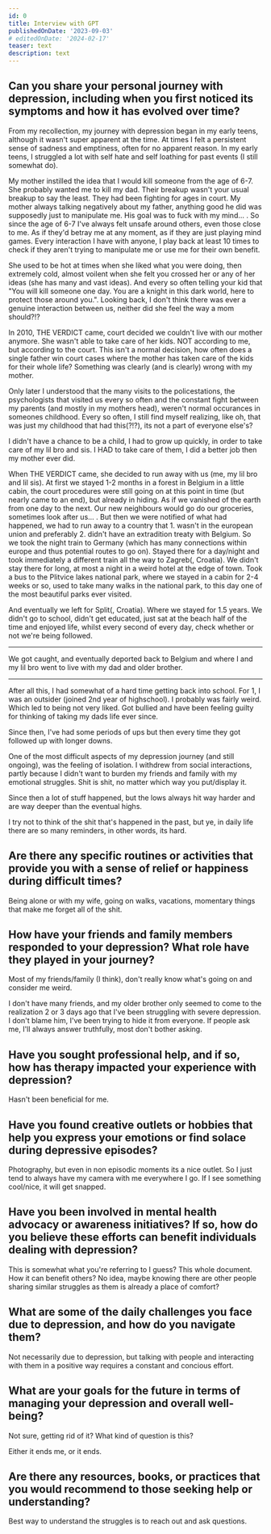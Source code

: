 ```yaml
---
id: 0
title: Interview with GPT
publishedOnDate: '2023-09-03'
# editedOnDate: '2024-02-17'
teaser: text
description: text
---
```


<!-- ## 03/09/2023 Interview with GPT -->

## Can you share your personal journey with depression, including when you first noticed its symptoms and how it has evolved over time?

From my recollection, my journey with depression began in my early teens, although it wasn't super apparent at the time. At times I felt a persistent sense of sadness and emptiness, often for no apparent reason. In my early teens, I struggled a lot with self hate and self loathing for past events (I still somewhat do).

My mother instilled the idea that I would kill someone from the age of 6-7. She probably wanted me to kill my dad. Their breakup wasn't your usual breakup to say the least. They had been fighting for ages in court. My mother always talking negatively about my father, anything good he did was supposedly just to manipulate me. His goal was to fuck with my mind... . So since the age of 6-7 I've always felt unsafe around others, even those close to me. As if they'd betray me at any moment, as if they are just playing mind games. Every interaction I have with anyone, I play back at least 10 times to check if they aren't trying to manipulate me or use me for their own benefit.

She used to be hot at times when she liked what you were doing, then extremely cold, almost voilent when she felt you crossed her or any of her ideas (she has many and vast ideas). And every so often telling your kid that "You will kill someone one day. You are a knight in this dark world, here to protect those around you.". Looking back, I don't think there was ever a genuine interaction between us, neither did she feel the way a mom should?!?

In 2010, THE VERDICT came, court decided we couldn't live with our mother anymore. She wasn't able to take care of her kids. NOT according to me, but according to the court. This isn't a normal decision, how often does a single father win court cases where the mother has taken care of the kids for their whole life? Something was clearly (and is clearly) wrong with my mother.

Only later I understood that the many visits to the policestations, the psychologists that visited us every so often and the constant fight between my parents (and mostly in my mothers head), weren't normal occurances in someones childhood. Every so often, I still find myself realizing, like oh, that was just my childhood that had this(?!?), its not a part of everyone else's?

I didn't have a chance to be a child, I had to grow up quickly, in order to take care of my lil bro and sis. I HAD to take care of them, I did a better job then my mother ever did.

When THE VERDICT came, she decided to run away with us (me, my lil bro and lil sis). At first we stayed 1-2 months in a forest in Belgium in a little cabin, the court procedures were still going on at this point in time (but nearly came to an end), but already in hiding. As if we vanished of the earth from one day to the next. Our new neighbours would go do our groceries, sometimes look after us... . But then we were notified of what had happened, we had to run away to a country that 1. wasn't in the european union and preferably 2. didn't have an extradition treaty with Belgium. So we took the night train to Germany (which has many connections within europe and thus potential routes to go on). Stayed there for a day/night and took immediately a different train all the way to Zagreb(, Croatia). We didn't stay there for long, at most a night in a weird hotel at the edge of town. Took a bus to the Plitvice lakes national park, where we stayed in a cabin for 2-4 weeks or so, used to take many walks in the national park, to this day one of the most beautiful parks ever visited.

And eventually we left for Split(, Croatia). Where we stayed for 1.5 years. We didn't go to school, didn't get educated, just sat at the beach half of the time and enjoyed life, whilst every second of every day, check whether or not we're being followed.

---

We got caught, and eventually deported back to Belgium and where I and my lil bro went to live with my dad and older brother.

---

After all this, I had somewhat of a hard time getting back into school. For 1, I was an outsider (joined 2nd year of highschool). I probably was fairly weird. Which led to being not very liked. Got bullied and have been feeling guilty for thinking of taking my dads life ever since.

Since then, I've had some periods of ups but then every time they got followed up with longer downs.

One of the most difficult aspects of my depression journey (and still ongoing), was the feeling of isolation. I withdrew from social interactions, partly because I didn't want to burden my friends and family with my emotional struggles. Shit is shit, no matter which way you put/display it.

Since then a lot of stuff happened, but the lows always hit way harder and are way deeper than the eventual highs.

I try not to think of the shit that's happened in the past, but ye, in daily life there are so many reminders, in other words, its hard.

## Are there any specific routines or activities that provide you with a sense of relief or happiness during difficult times?

Being alone or with my wife, going on walks, vacations, momentary things that make me forget all of the shit.

## How have your friends and family members responded to your depression? What role have they played in your journey?

Most of my friends/family (I think), don't really know what's going on and consider me weird.

I don't have many friends, and my older brother only seemed to come to the realization 2 or 3 days ago that I've been struggling with severe depression. I don't blame him, I've been trying to hide it from everyone. If people ask me, I'll always answer truthfully, most don't bother asking.

## Have you sought professional help, and if so, how has therapy impacted your experience with depression?

Hasn't been beneficial for me.

## Have you found creative outlets or hobbies that help you express your emotions or find solace during depressive episodes?

Photography, but even in non episodic moments its a nice outlet. So I just tend to always have my camera with me everywhere I go. If I see something cool/nice, it will get snapped.

## Have you been involved in mental health advocacy or awareness initiatives? If so, how do you believe these efforts can benefit individuals dealing with depression?

This is somewhat what you're referring to I guess? This whole document.
How it can benefit others? No idea, maybe knowing there are other people sharing similar struggles as them is already a place of comfort?

## What are some of the daily challenges you face due to depression, and how do you navigate them?

Not necessarily due to depression, but talking with people and interacting with them in a positive way requires a constant and concious effort.

## What are your goals for the future in terms of managing your depression and overall well-being?

Not sure, getting rid of it? What kind of question is this?

Either it ends me, or it ends.

## Are there any resources, books, or practices that you would recommend to those seeking help or understanding?

Best way to understand the struggles is to reach out and ask questions.